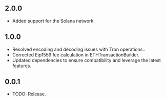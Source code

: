## 2.0.0
- Added support for the Solana network.

## 1.0.0
- Resolved encoding and decoding issues with Tron operations..
- Corrected Eip1559 fee calculation in ETHTransactionBuilder.
- Updated dependencies to ensure compatibility and leverage the latest features.

## 0.0.1

* TODO: Release.


